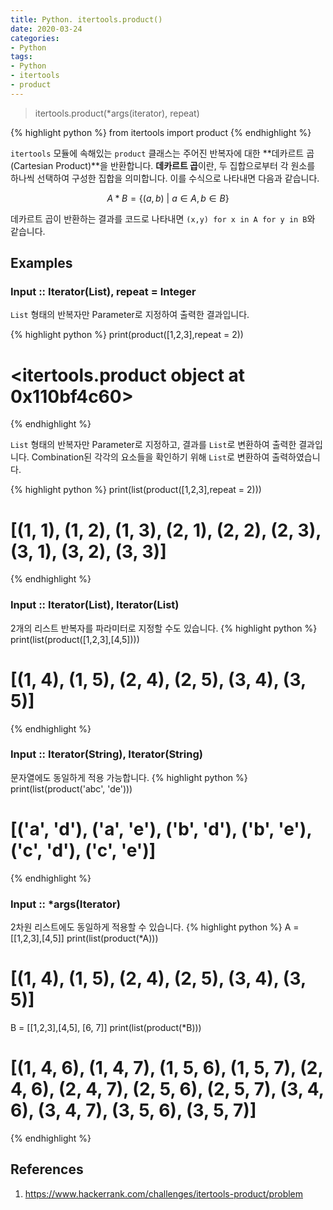 ```yaml
---
title: Python. itertools.product()
date: 2020-03-24
categories:
- Python
tags:
- Python
- itertools
- product
---
```


> itertools.product(*args(iterator), repeat)

{% highlight python %}
from itertools import product
{% endhighlight %}

`itertools` 모듈에 속해있는 `product` 클래스는 주어진 반복자에 대한 **데카르트 곱(Cartesian Product)**을 반환합니다. **데카르트 곱**이란, 두 집합으로부터 각 원소를 하나씩 선택하여 구성한 집합을 의미합니다. 이를 수식으로 나타내면 다음과 같습니다.

$$ A*B = \{(a, b) \ | \ a \in A,  b \in B \} $$

데카르트 곱이 반환하는 결과를 코드로 나타내면 `(x,y) for x in A for y in B`와 같습니다.

## Examples

### Input :: Iterator(List), repeat = Integer
`List` 형태의 반복자만 Parameter로 지정하여 출력한 결과입니다.

{% highlight python %}
print(product([1,2,3],repeat = 2))
# <itertools.product object at 0x110bf4c60>
{% endhighlight %}

`List` 형태의 반복자만 Parameter로 지정하고, 결과를 `List`로 변환하여 출력한 결과입니다. Combination된 각각의 요소들을 확인하기 위해 `List`로 변환하여 출력하였습니다.

{% highlight python %}
print(list(product([1,2,3],repeat = 2)))
# [(1, 1), (1, 2), (1, 3), (2, 1), (2, 2), (2, 3), (3, 1), (3, 2), (3, 3)]
{% endhighlight %}

### Input :: Iterator(List), Iterator(List)
2개의 리스트 반복자를 파라미터로 지정할 수도 있습니다.
{% highlight python %}
print(list(product([1,2,3],[4,5])))
# [(1, 4), (1, 5), (2, 4), (2, 5), (3, 4), (3, 5)]
{% endhighlight %}


### Input :: Iterator(String), Iterator(String)
문자열에도 동일하게 적용 가능합니다.
{% highlight python %}
print(list(product('abc', 'de')))
# [('a', 'd'), ('a', 'e'), ('b', 'd'), ('b', 'e'), ('c', 'd'), ('c', 'e')]
{% endhighlight %}


### Input :: *args(Iterator)
2차원 리스트에도 동일하게 적용할 수 있습니다.
{% highlight python %}
A = [[1,2,3],[4,5]]
print(list(product(*A)))
# [(1, 4), (1, 5), (2, 4), (2, 5), (3, 4), (3, 5)]

B = [[1,2,3],[4,5], [6, 7]]
print(list(product(*B)))
# [(1, 4, 6), (1, 4, 7), (1, 5, 6), (1, 5, 7), (2, 4, 6), (2, 4, 7), (2, 5, 6), (2, 5, 7), (3, 4, 6), (3, 4, 7), (3, 5, 6), (3, 5, 7)]
{% endhighlight %}

## References
1. https://www.hackerrank.com/challenges/itertools-product/problem
